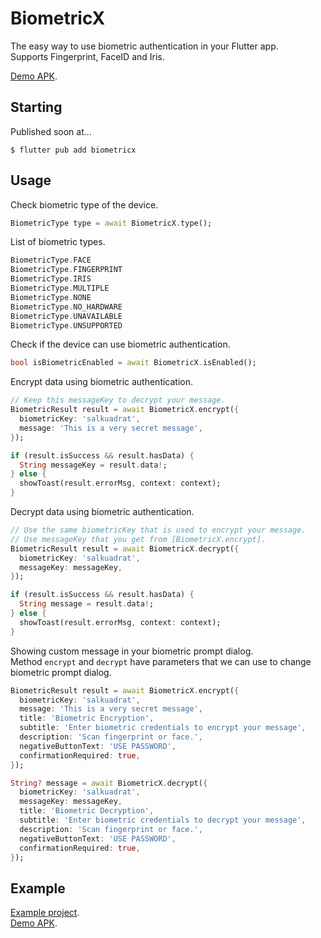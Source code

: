 # BiometricX

The easy way to use biometric authentication in your Flutter app.\
Supports Fingerprint, FaceID and Iris.

[Demo APK](https://github.com/salkuadrat/BiometricX/raw/master/BiometricX.apk).

## Starting

Published soon at...

```
$ flutter pub add biometricx
```

## Usage

Check biometric type of the device.

```dart
BiometricType type = await BiometricX.type();
```

List of biometric types.

```dart
BiometricType.FACE
BiometricType.FINGERPRINT
BiometricType.IRIS
BiometricType.MULTIPLE
BiometricType.NONE
BiometricType.NO_HARDWARE
BiometricType.UNAVAILABLE
BiometricType.UNSUPPORTED
```

Check if the device can use biometric authentication.

```dart
bool isBiometricEnabled = await BiometricX.isEnabled();
```

Encrypt data using biometric authentication.

```dart
// Keep this messageKey to decrypt your message.
BiometricResult result = await BiometricX.encrypt({
  biometricKey: 'salkuadrat',
  message: 'This is a very secret message',
});

if (result.isSuccess && result.hasData) {
  String messageKey = result.data!;
} else {
  showToast(result.errorMsg, context: context);
}
```

Decrypt data using biometric authentication.

```dart
// Use the same biometricKey that is used to encrypt your message.
// Use messageKey that you get from [BiometricX.encrypt].
BiometricResult result = await BiometricX.decrypt({
  biometricKey: 'salkuadrat',
  messageKey: messageKey,
});

if (result.isSuccess && result.hasData) {
  String message = result.data!;
} else {
  showToast(result.errorMsg, context: context);
}
```

Showing custom message in your biometric prompt dialog.\
Method `encrypt` and `decrypt` have parameters that we can use to change biometric prompt dialog.

```dart
BiometricResult result = await BiometricX.encrypt({
  biometricKey: 'salkuadrat',
  message: 'This is a very secret message',
  title: 'Biometric Encryption',
  subtitle: 'Enter biometric credentials to encrypt your message',
  description: 'Scan fingerprint or face.',
  negativeButtonText: 'USE PASSWORD',
  confirmationRequired: true,
});
```

```dart
String? message = await BiometricX.decrypt({
  biometricKey: 'salkuadrat',
  messageKey: messageKey,
  title: 'Biometric Decryption',
  subtitle: 'Enter biometric credentials to decrypt your message',
  description: 'Scan fingerprint or face.',
  negativeButtonText: 'USE PASSWORD',
  confirmationRequired: true,
});
```

## Example

[Example project](example).\
[Demo APK](https://github.com/salkuadrat/BiometricX/raw/master/BiometricX.apk).